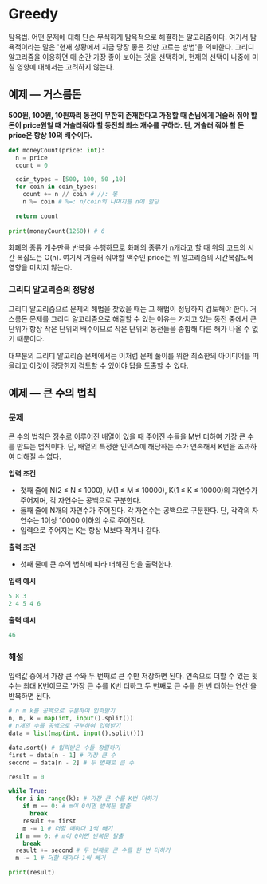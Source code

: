 # Greedy

탐욕법. 어떤 문제에 대해 단순 무식하게 탐욕적으로 해결하는 알고리즘이다. 여기서 탐욕적이라는 말은 '현재 상황에서 지금 당장 좋은 것만 고르는 방법'을 의미한다. 그리디 알고리즘을 이용하면 매 순간 가장 좋아 보이는 것을 선택하며, 현재의 선택이 나중에 미칠 영향에 대해서는 고려하지 않는다.

## 예제 — 거스름돈

**500원, 100원, 10원짜리 동전이 무한히 존재한다고 가정할 때 손님에게 거슬러 줘야 할 돈이 price원일 때 거슬러줘야 할 동전의 최소 개수를 구하라. 단, 거슬러 줘야 할 돈 price은 항상 10의 배수이다.**

```python
def moneyCount(price: int):
  n = price
  count = 0

  coin_types = [500, 100, 50 ,10]
  for coin in coin_types:
    count += n // coin # //: 몫
    n %= coin # %=: n/coin의 나머지를 n에 할당

  return count
  
print(moneyCount(1260)) # 6
```

화폐의 종류 개수만큼 반복을 수행하므로 화폐의 종류가 n개라고 할 때 위의 코드의 시간 복잡도는 O(n). 여기서 거슬러 줘야할 액수인 price는 위 알고리즘의 시간복잡도에 영향을 미치지 않는다.

### 그리디 알고리즘의 정당성

그리디 알고리즘으로 문제의 해법을 찾았을 때는 그 해법이 정당하지 검토해야 한다. 거스름돈 문제를 그리디 알고리즘으로 해결할 수 있는 이유는 가지고 있는 동전 중에서 큰 단위가 항상 작은 단위의 배수이므로 작은 단위의 동전들을 종합해 다른 해가 나올 수 없기 때문이다.

대부분의 그리디 알고리즘 문제에서는 이처럼 문제 풀이를 위한 최소한의 아이디어를 떠올리고 이것이 정당한지 검토할 수 있어야 답을 도출할 수 있다.

## 예제 — 큰 수의 법칙

### 문제

큰 수의 법칙은 정수로 이루어진 배열이 있을 때 주어진 수들을 M번 더하여 가장 큰 수를 만드는 법칙이다. 단, 배열의 특정한 인덱스에 해당하는 수가 연속해서 K번을 초과하여 더해질 수 없다.

**입력 조건**

- 첫째 줄에 N(2 ≤ N ≤ 1000), M(1 ≤ M ≤ 10000), K(1 ≤ K ≤ 10000)의 자연수가 주어지며, 각 자연수는 공백으로 구분한다.
- 둘째 줄에 N개의 자연수가 주어진다. 각 자연수는 공백으로 구분한다. 단, 각각의 자연수는 1이상 10000 이하의 수로 주어진다.
- 입력으로 주어지는 K는 항상 M보다 작거나 같다.

**출력 조건**

- 첫째 줄에 큰 수의 법칙에 따라 더해진 답을 출력한다.

**입력 예시**

```python
5 8 3
2 4 5 4 6
```

**출력 예시**

```python
46
```

### 해설

입력값 중에서 가장 큰 수와 두 번째로 큰 수만 저장하면 된다. 연속으로 더할 수 있는 횟수는 최대 K번이므로 '가장 큰 수를 K번 더하고 두 번째로 큰 수를 한 번 더하는 연산'을 반복하면 된다.

```python
# n m k를 공백으로 구분하여 입력받기
n, m, k = map(int, input().split())
# n개의 수를 공백으로 구분하여 입력받기
data = list(map(int, input().split()))

data.sort() # 입력받은 수들 정렬하기
first = data[n - 1] # 가장 큰 수
second = data[n - 2] # 두 번째로 큰 수

result = 0

while True:
  for i in range(k): # 가장 큰 수를 K번 더하기
    if m == 0: # m이 0이면 반복문 탈출
      break
    result += first
    m -= 1 # 더할 때마다 1씩 빼기
  if m == 0: # m이 0이면 반복문 탈출
    break
  result += second # 두 번째로 큰 수를 한 번 더하기
  m -= 1 # 더할 때마다 1씩 빼기

print(result)
```